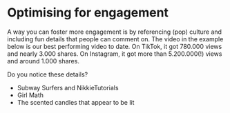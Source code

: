 # Optimising for engagement
A way you can foster more engagement is by referencing (pop) culture and including fun details that people can comment on. 
The video in the example below is our best performing video to date. On TikTok, it got 780.000 views and nearly 3.000 shares. 
On Instagram, it got more than 5.200.000(!) views and around 1.000 shares.

Do you notice these details?
- Subway Surfers and NikkieTutorials
- Girl Math
- The scented candles that appear to be lit